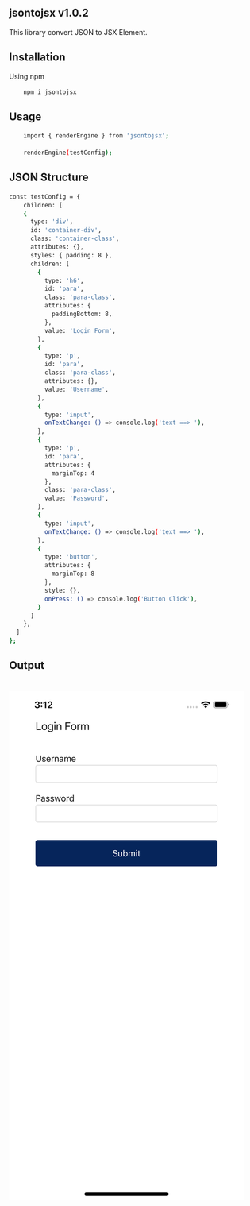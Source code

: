 ## jsontojsx v1.0.2

This library convert JSON to JSX Element.


## Installation
Using npm

```sh
    npm i jsontojsx
```
## Usage

```sh
    import { renderEngine } from 'jsontojsx';

    renderEngine(testConfig);
```
## JSON Structure

```sh
const testConfig = {
    children: [
    {
      type: 'div',
      id: 'container-div',
      class: 'container-class',
      attributes: {},
      styles: { padding: 8 },
      children: [
        {
          type: 'h6',
          id: 'para',
          class: 'para-class',
          attributes: {
            paddingBottom: 8,
          },
          value: 'Login Form',
        },
        {
          type: 'p',
          id: 'para',
          class: 'para-class',
          attributes: {},
          value: 'Username',
        },
        {
          type: 'input',
          onTextChange: () => console.log('text ==> '),
        },
        {
          type: 'p',
          id: 'para',
          attributes: {
            marginTop: 4
          },
          class: 'para-class',
          value: 'Password',
        },
        {
          type: 'input',
          onTextChange: () => console.log('text ==> '),
        },
        {
          type: 'button',
          attributes: {
            marginTop: 8
          },
          style: {},
          onPress: () => console.log('Button Click'),
        }
      ]
    },
  ]
};
```

## Output

# <img src="https://raw.githubusercontent.com/pharti/jsontojsx/main/example.png" alt="Example output">
